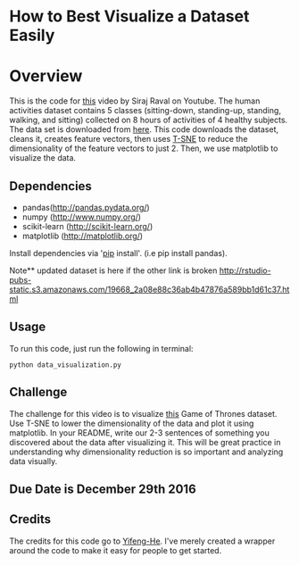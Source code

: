 # How to Best Visualize a Dataset Easily

# Overview

This is the code for [this](https://youtu.be/yQsOFWqpjkE) video by Siraj Raval on Youtube. The human activities dataset contains 5 classes (sitting-down, standing-up, standing, walking, and sitting) collected on 8 hours of activities of 4 healthy subjects. The data set is downloaded from [here](http://groupware.les.inf.puc-rio.br/har#ixzz4Mt0Teae2). This code downloads the dataset, cleans it, creates feature vectors, then uses [T-SNE](https://lvdmaaten.github.io/tsne/) to reduce the dimensionality of the feature vectors to just 2. Then, we use matplotlib to visualize the data. 

## Dependencies

* pandas(http://pandas.pydata.org/) 
* numpy (http://www.numpy.org/) 
* scikit-learn (http://scikit-learn.org/) 
* matplotlib (http://matplotlib.org/) 

Install dependencies via '[pip](https://pypi.python.org/pypi/pip) install'. (i.e pip install pandas). 

Note** updated dataset is here if the other link is broken
http://rstudio-pubs-static.s3.amazonaws.com/19668_2a08e88c36ab4b47876a589bb1d61c37.html﻿

## Usage

To run this code, just run the following in terminal: 

`python data_visualization.py`

## Challenge

The challenge for this video is to visualize [this](https://www.kaggle.com/mylesoneill/game-of-thrones) Game of Thrones dataset. Use T-SNE to lower the dimensionality of the data and plot it using matplotlib. In your README, write our 2-3 sentences of something you discovered about the data after visualizing it. This will be great practice in understanding why dimensionality reduction is so important and analyzing data visually.

## Due Date is December 29th 2016

## Credits

The credits for this code go to [Yifeng-He](https://github.com/Yifeng-He). I've merely created a wrapper around the code to make it easy for people to get started.
